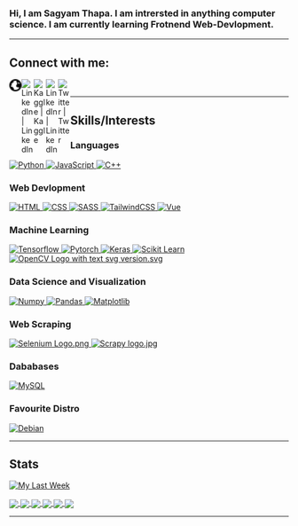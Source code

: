 ### Hi, I am Sagyam Thapa. I am intrersted in anything computer science. I am currently learning Frotnend Web-Devlopment. 
_____________________________________________________________________________________________________________________________________________

## Connect with me:

[<img align="left" alt="Sagyam.com" width="22px" src="https://raw.githubusercontent.com/iconic/open-iconic/master/svg/globe.svg" />][website]
[<img align="left" alt="LinkedIn | LinkedIn" width="22px" src="https://cdn.jsdelivr.net/npm/simple-icons@v3/icons/linkedin.svg" />][linkedin]
[<img align="left" alt="Kaggle | Kaggle" width="22px" src="https://cdn.jsdelivr.net/npm/simple-icons@v3/icons/kaggle.svg" />][kaggle]
[<img align="left" alt="LinkedIn | LinkedIn" width="22px" src="https://cdn.jsdelivr.net/npm/simple-icons@3.3.0/icons/jupyter.svg" />][jovian ml]
[<img align="left" alt="Twitter | Twitter" width="22px" src="https://cdn.jsdelivr.net/npm/simple-icons@v3/icons/twitter.svg" />][twitter]
<br>
________________________________________________________________________________________________________________________________________________

## Skills/Interests

### Languages

<a href="https://www.python.org/">
  <img
    alt="Python"
    height="80"
    width="80"
    src="https://devicons.github.io/devicon/devicon.git/icons/python/python-original.svg" />
</a>
<a href="https://www.javascript.com/">
  <img
    alt="JavaScript"
    height="80"
    width="80"
    src="https://devicons.github.io/devicon/devicon.git/icons/javascript/javascript-original.svg" />
</a>

<a href="http://www.cplusplus.org/">
  <img
    alt="C++"
    height="80"
    width="80"
    src="https://upload.wikimedia.org/wikipedia/commons/1/18/ISO_C%2B%2B_Logo.svg" />
</a>

### Web Devlopment

<a href="https://devdocs.io/#/html/">
  <img
    alt="HTML"
    height="80"
    width="80"
    src="https://upload.wikimedia.org/wikipedia/commons/thumb/6/61/HTML5_logo_and_wordmark.svg/240px-HTML5_logo_and_wordmark.svg.png">
</a>
  
<a href="https://devdocs.io/#/css/">
  <img
    alt="CSS"
    height="80"
    width="60"
    src="https://upload.wikimedia.org/wikipedia/commons/thumb/d/d5/CSS3_logo_and_wordmark.svg/340px-CSS3_logo_and_wordmark.svg.png">
</a>
  
<a href="https://sass-lang.com/">
  <img
    alt="SASS"
    height="80"
    width="100"
    src="https://upload.wikimedia.org/wikipedia/commons/thumb/9/96/Sass_Logo_Color.svg/320px-Sass_Logo_Color.svg.png">
</a>

<a href="https://tailwindcss.com/">
  <img
    alt="TailwindCSS"
    height="80"
    width="240"
  src="https://camo.githubusercontent.com/87d7034892fd41dc88f3606bb44b853f87cd2c51/68747470733a2f2f7265666163746f72696e6775692e6e7963332e63646e2e6469676974616c6f6365616e7370616365732e636f6d2f7461696c77696e642d6c6f676f2e737667">
</a>
  
<a href="https://vuejs.org">
  <img
    alt="Vue"
    height="80"
    width="100"
    src="https://upload.wikimedia.org/wikipedia/commons/thumb/9/95/Vue.js_Logo_2.svg/277px-Vue.js_Logo_2.svg.png">
</a>

### Machine Learning

<a href="https://tensorflow.org/">
  <img
    alt="Tensorflow"
    height="80"
    width="80"
    src="https://upload.wikimedia.org/wikipedia/commons/2/2d/Tensorflow_logo.svg" />
</a>

<a href="https://pytorch.org/">
  <img
    alt="Pytorch"
    height="80"
    width="240"
    src="https://raw.githubusercontent.com/pytorch/pytorch/c68a99bd616556872f74775ba11f1d28339dc297/docs/source/_static/img/pytorch-logo-dark.svg">
</a>
  
<a href="https://keras.io/">
  <img
    alt="Keras"
    height="80"
    width="80"
    src="https://upload.wikimedia.org/wikipedia/commons/a/ae/Keras_logo.svg">
</a>
  
<a href="https://scikit-learn.org/">
  <img
    alt="Scikit Learn"
    height="80"
    width="80"
    src="https://raw.githubusercontent.com/valohai/ml-logos/5127528b5baadb77a6ea4b999a47b4e86bf0f98b/scikit-learn.svg">
</a>

<a href="https://opencv.org/">
  <img src="https://upload.wikimedia.org/wikipedia/commons/3/32/OpenCV_Logo_with_text_svg_version.svg"
       alt="OpenCV Logo with text svg version.svg"
       height="80"
       width="80">
</a>
                                                                                                                      
### Data Science and Visualization

<a href="https://numpy.org/">
   <img
    alt="Numpy"
    height="80"
    width="80"
    src="https://raw.githubusercontent.com/valohai/ml-logos/5127528b5baadb77a6ea4b999a47b4e86bf0f98b/numpy-logo.svg">
</a>                                                                                                                

<a href="https://pandas.io/">
  <img
    alt="Pandas"
    height="80"
    width="120"
    src="https://raw.githubusercontent.com/valohai/ml-logos/5127528b5baadb77a6ea4b999a47b4e86bf0f98b/pandas.svg">
</a>
  
<a href="https://matplotlib.org/">
  <img
    alt="Matplotlib"
    height="80"
    width="240"
    src="https://raw.githubusercontent.com/valohai/ml-logos/5127528b5baadb77a6ea4b999a47b4e86bf0f98b/matplotlib.svg">
</a>

### Web Scraping

<a href="https://www.selenium.dev/">
  <img src="https://upload.wikimedia.org/wikipedia/commons/thumb/d/d5/Selenium_Logo.png/1200px-Selenium_Logo.png"
       alt="Selenium Logo.png"
       height="80"
      width="80">
</a>

<a href="https://scrapy.org/">
  <img src="https://upload.wikimedia.org/wikipedia/commons/b/b4/Scrapy_logo.jpg"
       alt="Scrapy logo.jpg"
       height="80"
       width="240">
</a>

### Dababases

<a href="https://www.mysql.com/">
  <img
    alt="MySQL"
    height="80"
    width="80"
    src="https://devicons.github.io/devicon/devicon.git/icons/mysql/mysql-original.svg" />
</a>

### Favourite Distro

<a href="https://www.debian.org/">
  <img 
    alt="Debian"
    height="80"
    width="80"
    src="https://upload.wikimedia.org/wikipedia/commons/4/4a/Debian-OpenLogo.svg" />
</a>


____

## Stats

[![My Last Week](https://github-readme-stats.sagyam.vercel.app/api/wakatime?username=Sagyam)](https://github.com/Sagyam/github-readme-stats)

<a href="https://github-readme-stats.sagyam.vercel.app/api?username=Sagyam&hide=contribs,prs,issues&include_all_commits=true&show_icons=true&layout=compact">
  <img align="center" src="https://github-readme-stats.sagyam.vercel.app/api?username=Sagyam&hide=contribs,prs,issues&include_all_commits=true&show_icons=true&layout=compact">
</a>

<a href="https://github-readme-stats.sagyam.vercel.app/api/top-langs/?username=Sagyam&langs_count=5">
  <img align="center" src="https://github-readme-stats.vercel.app/api/top-langs/?username=Sagyam&langs_count=5">
</a>

<a href="https://github.com/Sagyam/Frontend-Mini-Projects">
  <img align="center" src="https://github-readme-stats.sagyam.vercel.app/api/pin/?username=Sagyam&repo=Frontend-Mini-Projects&layout=compact">
</a>

<a href="https://github.com/Sagyam/Eye-Catching-Landing-Pages">
  <img align="center" src="https://github-readme-stats.sagyam.vercel.app/api/pin/?username=Sagyam&repo=Eye-Catching-Landing-Pages&layout=compact">
      
<a href="https://github.com/Sagyam/Delicious-Meals">
  <img align="center" src="https://github-readme-stats.sagyam.vercel.app/api/pin/?username=Sagyam&repo=Delicious-Meals&layout=compact">
</a>
  
<a href="https://github.com/Sagyam/Loruki-Website">
  <img align="center" src="https://github-readme-stats.sagyam.vercel.app/api/pin/?username=Sagyam&repo=Loruki-Website&layout=compact">
</a>


____
[website]: https://sagyamthapa.me
[linkedin]: https://www.linkedin.com/in/sagyam-thapa-b56586178/
[kaggle]: https://www.kaggle.com/sagyamthapa
[jovian ml]: https://jovian.ml/sagyamthapa32
[twitter]: https://twitter.com/sagyam21

